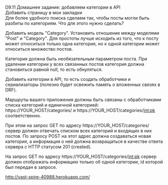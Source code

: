 
D9.11 Домашнее задание: добавляем категории в API<br>
 Добавить страницу в мои закладки<br>
Для более удобного поиска сделаем так, чтобы посты могли быть разбиты по категориям. Что для этого нужно сделать?<br>

Добавить модель "Category". Установить отношение между моделями "Post" и "Category". Для простоты лучше исходить из того, что к посту может относиться только одна категория, но к одной категории может относиться множество постов.<br>

Категория должна быть необязательным параметром поста. При удалении категории у всех связанных постов категория должна становиться равной null, то есть обнуляться.<br>

Добавить категории в API, то есть создать обработчики и сериализаторы (полезно будет освежить память о вложенных связях в DRF).<br>

Маршруты вашего приложения должны быть связаны с обработчиками списка категорий и единичной категорией: https://YOUR_HOST/categories/ и https://YOUR_HOST/categories/<int:pk> соответственно.<br>

При этом на запрос GET по адресу https://YOUR_HOST/categories/ сервер должен отвечать списком всех категорий и входящих в них постов. По запросу POST на этот адрес должна создаваться новая категория, а информация о ней должна возвращаться в качестве ответа сервера с HTTP статусом 201 (created).<br>

На запрос GET по адресу https://YOUR_HOST/categories/<int:pk> сервер должен отображать информацию только об одной категории, id которой был передан в запросе.<br>

http://vast-spire-40988.herokuapp.com/
